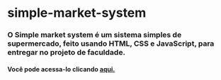 # simple-market-system

### O Simple market system é um sistema simples de supermercado, feito usando HTML, CSS e JavaScript, para entregar no projeto de faculdade.

#### Você pode acessa-lo clicando <a href="https://lordaval.github.io/simple-market-system/">aqui.</a>

